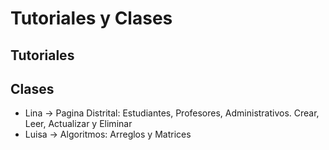 
# Tutoriales y Clases

## Tutoriales


## Clases

* Lina -> Pagina Distrital: Estudiantes, Profesores, Administrativos. Crear, Leer, Actualizar y Eliminar
* Luisa -> Algoritmos: Arreglos y Matrices